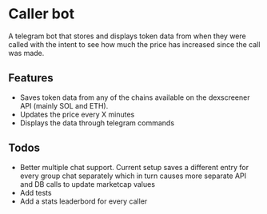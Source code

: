 # Caller bot

A telegram bot that stores and displays token data from when they were called with the intent to see how much the price has increased since the call was made.

## Features

- Saves token data from any of the chains available on the dexscreener API (mainly SOL and ETH).
- Updates the price every X minutes
- Displays the data through telegram commands

## Todos

- Better multiple chat support. Current setup saves a different entry for every group chat separately which in turn causes more separate API and DB calls to update
  marketcap values
- Add tests
- Add a stats leaderbord for every caller
